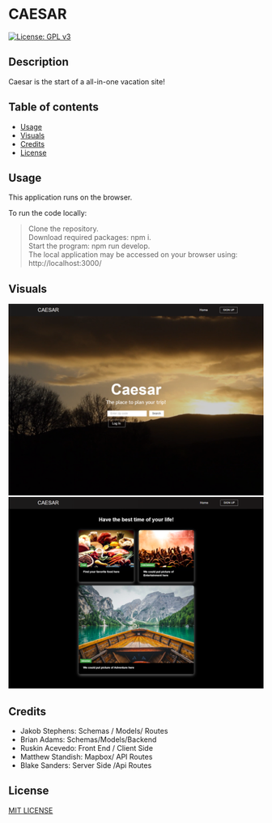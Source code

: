 # CAESAR

[![License: GPL v3](https://img.shields.io/badge/license-MIT-red)](https://www.gnu.org/licenses/gpl-3.0)

## Description

Caesar is the start of a all-in-one vacation site!

## Table of contents

- [Usage](#Usage)
- [Visuals](#Visuals)
- [Credits](#Credits)
- [License](#License)

## Usage

This application runs on the browser.

To run the code locally:<br>

> Clone the repository.<br>
> Download required packages: npm i.<br>
> Start the program: npm run develop.<br>
> The local application may be accessed on your browser using: http://localhost:3000/

## Visuals

![](./caesar/client/public/images/Screenshot2.png)
![](./caesar/client/public/images/Screenshot1.png)

## Credits
- Jakob Stephens: Schemas / Models/ Routes 
- Brian Adams: Schemas/Models/Backend
- Ruskin Acevedo: Front End / Client Side
- Matthew Standish: Mapbox/ API Routes 
- Blake Sanders: Server Side /Api Routes


## License

[MIT LICENSE](https://raw.githubusercontent.com/Ruskin20/Travel-Log/master/LICENSE)
